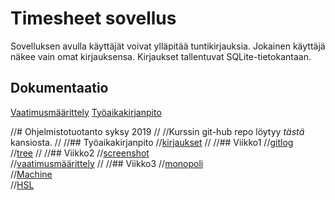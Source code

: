 # Timesheet sovellus

Sovelluksen avulla käyttäjät voivat ylläpitää tuntikirjauksia. Jokainen käyttäjä näkee vain omat kirjauksensa. Kirjaukset tallentuvat SQLite-tietokantaan.

## Dokumentaatio
[Vaatimusmäärittely](https://raw.githubusercontent.com/jaapro-git/ot-harjoitustyo/master/dokumentaatio/vaatimusmaarittely.md)
[Työaikakirjanpito](https://raw.githubusercontent.com/jaapro-git/ot-harjoitustyo/master/dokumentaatio/tyoaikakirjanpito.md)

//# Ohjelmistotuotanto syksy 2019
//
//Kurssin git-hub repo löytyy *tästä* kansiosta.
//
//## Työaikakirjanpito
//[kirjaukset](https://raw.githubusercontent.com/jaapro-git/ot-harjoitustyo/master/dokumentaatio/tyoaikakirjanpito.md)
//
//## Viikko1
//[gitlog](https://github.com/jaapro-git/ot-harjoitustyo/blob/master/laskarit/viikko1/gitlog.txt)</br>
//[tree](https://github.com/jaapro-git/ot-harjoitustyo/blob/master/laskarit/viikko1/komentorivi.txt)
//
//## Viikko2
//[screenshot](https://github.com/jaapro-git/ot-harjoitustyo/blob/master/laskarit/viikko2/screenshot.png)</br>
//[vaatimusmäärittely](https://raw.githubusercontent.com/jaapro-git/ot-harjoitustyo/master/dokumentaatio/vaatimusmaarittely.md)
//
//## Viikko3
//[monopoli](https://github.com/jaapro-git/ot-harjoitustyo/blob/master/laskarit/viikko3/monopoli.png)</br>
//[Machine](https://github.com/jaapro-git/ot-harjoitustyo/blob/master/laskarit/viikko3/Machine.png)</br>
//[HSL](https://github.com/jaapro-git/ot-harjoitustyo/blob/master/laskarit/viikko3/HSL.png)</br>
